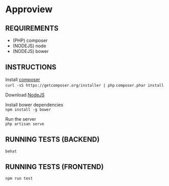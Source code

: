 Approview
========

## REQUIREMENTS
 - (PHP) composer
 - (NODEJS) node
 - (NODEJS) bower
 
## INSTRUCTIONS
Install [composer](https://getcomposer.org/download)  
``curl -sS https://getcomposer.org/installer | php``
`` composer.phar install ``  

Download [NodeJS](http://nodejs.org)  

Install bower dependencies  
``npm install -g bower``  

Run the server  
``php artisan serve``  


## RUNNING TESTS (BACKEND)
``behat``  

## RUNNING TESTS (FRONTEND)
``npm run test``  